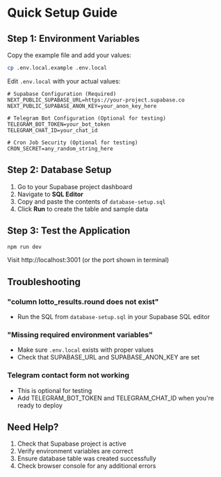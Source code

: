 # Quick Setup Guide

## Step 1: Environment Variables

Copy the example file and add your values:

```bash
cp .env.local.example .env.local
```

Edit `.env.local` with your actual values:

```env
# Supabase Configuration (Required)
NEXT_PUBLIC_SUPABASE_URL=https://your-project.supabase.co
NEXT_PUBLIC_SUPABASE_ANON_KEY=your_anon_key_here

# Telegram Bot Configuration (Optional for testing)
TELEGRAM_BOT_TOKEN=your_bot_token
TELEGRAM_CHAT_ID=your_chat_id

# Cron Job Security (Optional for testing)
CRON_SECRET=any_random_string_here
```

## Step 2: Database Setup

1. Go to your Supabase project dashboard
2. Navigate to **SQL Editor**
3. Copy and paste the contents of `database-setup.sql`
4. Click **Run** to create the table and sample data

## Step 3: Test the Application

```bash
npm run dev
```

Visit http://localhost:3001 (or the port shown in terminal)

## Troubleshooting

### "column lotto_results.round does not exist"
- Run the SQL from `database-setup.sql` in your Supabase SQL editor

### "Missing required environment variables"
- Make sure `.env.local` exists with proper values
- Check that SUPABASE_URL and SUPABASE_ANON_KEY are set

### Telegram contact form not working
- This is optional for testing
- Add TELEGRAM_BOT_TOKEN and TELEGRAM_CHAT_ID when you're ready to deploy

## Need Help?

1. Check that Supabase project is active
2. Verify environment variables are correct
3. Ensure database table was created successfully
4. Check browser console for any additional errors
